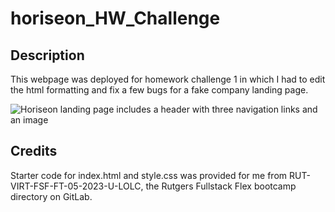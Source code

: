# horiseon_HW_Challenge

## Description
This webpage was deployed for homework challenge 1 in which I had to edit the html formatting and fix a few bugs for a fake company landing page.

![Horiseon landing page includes a header with three navigation links and an image](https://github.com/mcgrane18482/horiseon_hw_challenge/assets/133534088/74732cc2-2b77-4692-8476-47923a3331b8)

## Credits
Starter code for index.html and style.css was provided for me from RUT-VIRT-FSF-FT-05-2023-U-LOLC, the Rutgers Fullstack Flex bootcamp directory on GitLab.
